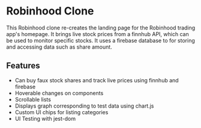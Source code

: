 # Robinhood Clone

This Robinhood clone re-creates the landing page for the Robinhood trading app's homepage. It brings live stock prices from a finnhub API, which can be used to monitor specific stocks. It uses a firebase database to for storing and accessing data such as share amount.

## Features

-   Can buy faux stock shares and track live prices using finnhub and firebase
-   Hoverable changes on components
-   Scrollable lists
-   Displays graph corresponding to test data using chart.js
-   Custom UI chips for listing categories
-   UI Testing with jest-dom 
